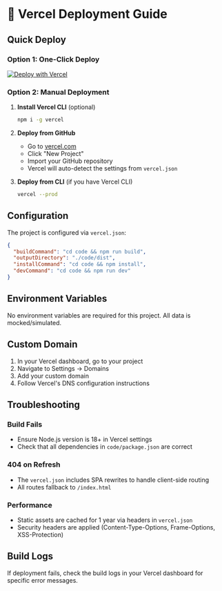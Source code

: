 # 🚀 Vercel Deployment Guide

## Quick Deploy

### Option 1: One-Click Deploy
[![Deploy with Vercel](https://vercel.com/button)](https://vercel.com/new/clone?repository-url=https://github.com/yxshee/admybrand-dashboard)

### Option 2: Manual Deployment

1. **Install Vercel CLI** (optional)
   ```bash
   npm i -g vercel
   ```

2. **Deploy from GitHub**
   - Go to [vercel.com](https://vercel.com)
   - Click "New Project"
   - Import your GitHub repository
   - Vercel will auto-detect the settings from `vercel.json`

3. **Deploy from CLI** (if you have Vercel CLI)
   ```bash
   vercel --prod
   ```

## Configuration

The project is configured via `vercel.json`:

```json
{
  "buildCommand": "cd code && npm run build",
  "outputDirectory": "./code/dist", 
  "installCommand": "cd code && npm install",
  "devCommand": "cd code && npm run dev"
}
```

## Environment Variables

No environment variables are required for this project. All data is mocked/simulated.

## Custom Domain

1. In your Vercel dashboard, go to your project
2. Navigate to Settings → Domains
3. Add your custom domain
4. Follow Vercel's DNS configuration instructions

## Troubleshooting

### Build Fails
- Ensure Node.js version is 18+ in Vercel settings
- Check that all dependencies in `code/package.json` are correct

### 404 on Refresh
- The `vercel.json` includes SPA rewrites to handle client-side routing
- All routes fallback to `/index.html`

### Performance
- Static assets are cached for 1 year via headers in `vercel.json`
- Security headers are applied (Content-Type-Options, Frame-Options, XSS-Protection)

## Build Logs

If deployment fails, check the build logs in your Vercel dashboard for specific error messages.
